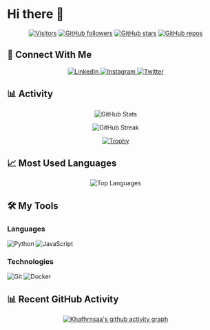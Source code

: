 # Hi there 👋

<div align="center">
  
  [![Visitors](https://visitor-badge.laobi.icu/badge?page_id=khafhrnsaa.khafhrnsaa)](https://github.com/khafhrnsaa)
  [![GitHub followers](https://img.shields.io/github/followers/khafhrnsaa.svg?style=social&label=Follow&maxAge=2592000)](https://github.com/khafhrnsaa?tab=followers)
  [![GitHub stars](https://img.shields.io/github/stars/khafhrnsaa.svg?style=social&label=Star&maxAge=2592000)](https://github.com/khafhrnsaa?tab=stars)
  [![GitHub repos](https://badges.pufler.dev/repos/khafhrnsaa)](https://badges.pufler.dev)

</div>

## 📱 Connect With Me
<div align="center">
  <a href="https://www.linkedin.com/in/khafhrnsaa/" target="_blank">
    <img src="https://img.shields.io/badge/LinkedIn-%230077B5.svg?&style=for-the-badge&logo=linkedin&logoColor=white" alt="LinkedIn">
  </a>
  <a href="https://www.instagram.com/airenmeyyy/" target="_blank">
    <img src="https://img.shields.io/badge/Instagram-%23E4405F.svg?&style=for-the-badge&logo=instagram&logoColor=white" alt="Instagram">
  </a>
  <a href="https://twitter.com/kha_frnsa" target="_blank">
    <img src="https://img.shields.io/badge/Twitter-%231DA1F2.svg?&style=for-the-badge&logo=twitter&logoColor=white" alt="Twitter">
  </a>
</div>

## 📊 Activity
<div align="center">
  
  ![GitHub Stats](https://github-readme-stats.vercel.app/api?username=khafhrnsaa&show_icons=true&theme=radical&count_private=true)
  
  ![GitHub Streak](https://github-readme-streak-stats.herokuapp.com/?user=khafhrnsaa&theme=radical)
  
  [![Trophy](https://github-profile-trophy.vercel.app/?username=khafhrnsaa&theme=radical&row=1&column=6)](https://github.com/ryo-ma/github-profile-trophy)
  
</div>

## 📈 Most Used Languages
<div align="center">
  
  ![Top Languages](https://github-readme-stats.vercel.app/api/top-langs/?username=khafhrnsaa&layout=compact&theme=radical)
  
</div>

## 🛠️ My Tools

### Languages
![Python](https://img.shields.io/badge/-Python-3776AB?style=flat-square&logo=Python&logoColor=white)
![JavaScript](https://img.shields.io/badge/-JavaScript-F7DF1E?style=flat-square&logo=JavaScript&logoColor=black)

### Technologies
![Git](https://img.shields.io/badge/-Git-F05032?style=flat-square&logo=Git&logoColor=white)
![Docker](https://img.shields.io/badge/-Docker-2496ED?style=flat-square&logo=Docker&logoColor=white)

## 📊 Recent GitHub Activity
<div align="center">
  
  [![Khafhrnsaa's github activity graph](https://github-readme-activity-graph.vercel.app/graph?username=khafhrnsaa&theme=react-dark)](https://github.com/ashutosh00710/github-readme-activity-graph)
  
</div>
